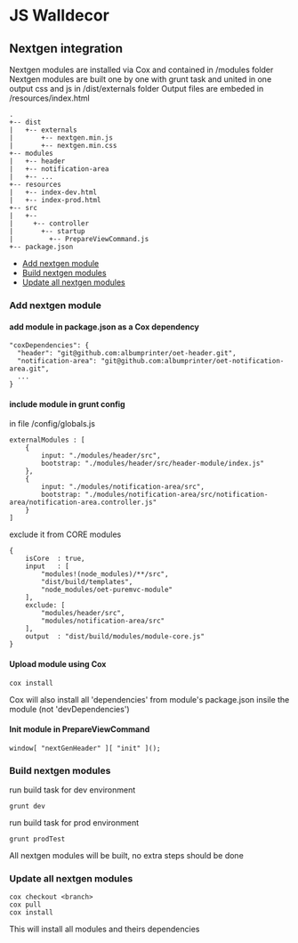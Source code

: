 # JS Walldecor

## Nextgen integration 

Nextgen modules are installed via Cox and contained in /modules folder 
Nextgen modules are built one by one with grunt task and united in one output css and js in /dist/externals folder
Output files are embeded in /resources/index.html

```
.
+-- dist
|   +-- externals
|       +-- nextgen.min.js
|       +-- nextgen.min.css
+-- modules
|   +-- header
|   +-- notification-area
|   +-- ...
+-- resources
|   +-- index-dev.html
|   +-- index-prod.html
+-- src
|   +--
|     +-- controller
|       +-- startup
|         +-- PrepareViewCommand.js
+-- package.json
 ``` 

* [Add nextgen module](#add)
* [Build nextgen modules](#build)
* [Update all nextgen modules](#update)

### <a name="add"></a>Add nextgen module

#### add module in package.json as a Cox dependency

```
"coxDependencies": {
  "header": "git@github.com:albumprinter/oet-header.git",
  "notification-area": "git@github.com:albumprinter/oet-notification-area.git",
  ...
}
```

#### include module in grunt config  

in file /config/globals.js


```
externalModules : [
    {
        input: "./modules/header/src",
        bootstrap: "./modules/header/src/header-module/index.js"
    },
    {
        input: "./modules/notification-area/src",
        bootstrap: "./modules/notification-area/src/notification-area/notification-area.controller.js"
    }
]
```

exclude it from CORE modules

```
{
    isCore  : true,
    input   : [
        "modules!(node_modules)/**/src",
        "dist/build/templates",
        "node_modules/oet-puremvc-module"
    ],
    exclude: [
        "modules/header/src",
        "modules/notification-area/src"
    ],
    output  : "dist/build/modules/module-core.js"
}
```

#### Upload module using Cox
```
cox install 
```
Cox will also install all 'dependencies' from module's package.json insile the module (not 'devDependencies')

#### Init module in PrepareViewCommand
```
window[ "nextGenHeader" ][ "init" ]();
```

### <a name="build"></a> Build nextgen modules

run build task for dev environment 

```
grunt dev
```

run build task for prod environment
```
grunt prodTest
```

All nextgen modules will be built, no extra steps should be done 

### <a name="update"></a>Update all nextgen modules

```
cox checkout <branch>
cox pull 
cox install 
```
This will install all modules and theirs dependencies


